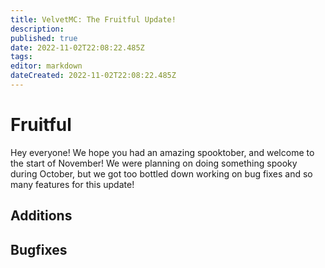 ```yaml
---
title: VelvetMC: The Fruitful Update!
description: 
published: true
date: 2022-11-02T22:08:22.485Z
tags: 
editor: markdown
dateCreated: 2022-11-02T22:08:22.485Z
---
```


# Fruitful
Hey everyone! We hope you had an amazing spooktober, and welcome to the start of November!
We were planning on doing something spooky during October, but we got too bottled down working on bug fixes and so many features for this update!

## Additions
## Bugfixes